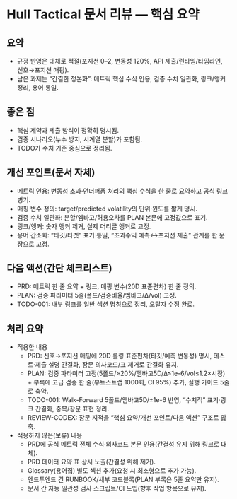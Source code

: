 # Hull Tactical 문서 리뷰 — 핵심 요약

## 요약
- 규정 반영은 대체로 적절(포지션 0–2, 변동성 120%, API 제출/런타임/타임라인, 신호→포지션 매핑).
- 남은 과제는 “간결한 정본화”: 메트릭 핵심 수식 인용, 검증 수치 일관화, 링크/앵커 정리, 용어 통일.

## 좋은 점
- 핵심 제약과 제출 방식이 정확히 명시됨.
- 검증 시나리오(누수 방지, 시계열 분할)가 포함됨.
- TODO가 수치 기준 중심으로 정리됨.

## 개선 포인트(문서 자체)
- 메트릭 인용: 변동성 초과·언더퍼폼 처리의 핵심 수식을 한 줄로 요약하고 공식 링크 병기.
- 매핑 변수 정의: target/predicted volatility의 단위·윈도를 짧게 명시.
- 검증 수치 일관화: 분할/엠바고/허용오차를 PLAN 본문에 고정값으로 표기.
- 링크/앵커: 숫자 앵커 제거, 실제 머리글 앵커로 교정.
- 용어 간소화: “타깃/타겟” 표기 통일, “초과수익 예측↔포지션 제출” 관계를 한 문장으로 고정.

## 다음 액션(간단 체크리스트)
- PRD: 메트릭 한 줄 요약 + 링크, 매핑 변수(20D 표준편차) 한 줄 정의.
- PLAN: 검증 파라미터 5줄(폴드/검증비율/엠바고/Δ/vol) 고정.
- TODO-001: 내부 링크를 일반 섹션 명칭으로 정리, 오탈자 수정 완료.

## 처리 요약
- 적용한 내용
  - PRD: 신호→포지션 매핑에 20D 롤링 표준편차(타깃/예측 변동성) 명시, 테스트·제출 설명 간결화, 장문 의사코드/표 제거로 간결화 유지.
  - PLAN: 검증 파라미터 고정(5폴드/≈20%/엠바고5D/Δ≤1e-6/vol≤1.2×시장) + 부록에 고급 검증 한 줄(부트스트랩 1000회, CI 95%) 추가, 실행 가이드 5줄로 축약.
  - TODO-001: Walk-Forward 5폴드/엠바고5D/±1e-6 반영, “수치적” 표기·링크 간결화, 중복/장문 표현 정리.
  - REVIEW-CODEX: 장문 지적을 “핵심 요약/개선 포인트/다음 액션” 구조로 압축.
- 적용하지 않은(보류) 내용
  - PRD에 공식 메트릭 전체 수식·의사코드 본문 인용(간결성 유지 위해 링크로 대체).
  - PRD 데이터 요약 표 상시 노출(간결성 위해 제거).
  - Glossary(용어집) 별도 섹션 추가(요청 시 최소형으로 추가 가능).
  - 엔드투엔드 긴 RUNBOOK/세부 코드블록(PLAN 부록은 5줄 요약만 유지).
  - 문서 간 자동 일관성 검사 스크립트/CI 도입(향후 작업 항목으로 유지).
